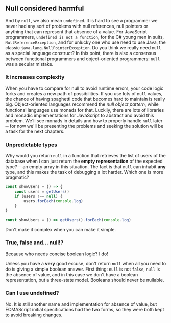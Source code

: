 ## Null considered harmful

And by `null`, we also mean `undefined`. It is hard to see a programmer we never had any sort of problems with null references, null pointers or anything that can represent that absence of a value. For JavaScript programmers, `undefined is not a function`,   for the C\# young men in suits, `NullReferenceException`, and for unlucky one who use need to use Java, the classic `java.lang.NullPointerException`. Do you think we really need `null` as a special language construct? In this point, there is also a consensus between functional programmers and object-oriented programmers: `null` was a secular mistake.

### It increases complexity

When you have to compare for null to avoid runtime errors, your code logic forks and creates a new path of possibilities. If you use lots of `null` values, the chance of having spaghetti code that becomes hard to maintain is really big. Object-oriented languages recommend the _null object pattern_, while functional languages use monads for that. Luckily, there are lots of libraries and monadic implementations for JavaScript to abstract and avoid this problem. We'll see monads in details and how to properly handle `null` later ─ for now we'll be presenting the problems and seeking the solution will be a task for the next chapters.

### Unpredictable types

Why would you return `null` in a function that retrieves the list of users of the database when I can just return the **empty representation** of the expected type? ─ an empty array in this situation. The fact is that `null` can inhabit **any** type, and this makes the task of debugging a lot harder. Which one is more pragmatic?

```js
const showUsers = () => {
    const users = getUsers()
    if (users !== null) {
        users.forEach(console.log)
    }
}
```

```js
const showUsers = () => getUsers().forEach(console.log)
```

Don't make it complex when you can make it simple.

### True, false and... null!?

Because who needs concise boolean logic? I do!

Unless you have a **very** good excuse, don't return `null` when all you need to do is giving a simple boolean answer. First thing: `null` is not `false`, `null` is the absence of value, and in this case we don't have a boolean representation, but a three-state model. Booleans should never be nullable.

### Can I use undefined?

No. It is still another name and implementation for absence of value, but ECMAScript initial specifications had the two forms, so they were both kept to avoid breaking changes.

